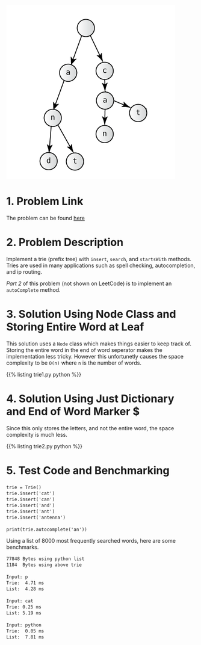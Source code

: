 <!--
.. title: Implement a Prefix Tree (Trie)
.. slug: implement-a-prefix-tree-trie
.. date: 2019-04-15 21:10:03 UTC-05:00
.. tags: trie, tree, autocomplete
.. category: 
.. link: 
.. description: 
.. type: text
-->

<img src="/assets/img/trie.png">

# 1. Problem Link

The problem can be found [here](https://leetcode.com/problems/implement-trie-prefix-tree/)

# 2. Problem Description

Implement a trie (prefix tree) with `insert`, `search`, and `startsWith` methods. Tries are used in many applications such as spell checking, autocompletion, and ip routing.

*Part 2* of this problem (not shown on LeetCode) is to implement an `autoComplete` method.

# 3. Solution Using Node Class and Storing Entire Word at Leaf

This solution uses a `Node` class which makes things easier to keep track of. Storing the entire word in the end of word seperator makes the implementation less tricky. However this unfortunetly causes the space complexity to be `O(n)` where `n` is the number of words.

{{% listing trie1.py python %}}

# 4. Solution Using Just Dictionary and End of Word Marker $

Since this only stores the letters, and not the entire word, the space complexity is much less.

{{% listing trie2.py python %}}

# 5. Test Code and Benchmarking

```
trie = Trie()
trie.insert('cat')
trie.insert('can')
trie.insert('and')
trie.insert('ant')
trie.insert('antenna')

print(trie.autocomplete('an'))
```

Using a list of 8000 most frequently searched words, here are some benchmarks.

```
77848 Bytes using python list
1184  Bytes using above trie

Input: p
Trie:  4.71 ms
List:  4.28 ms

Input: cat
Trie: 0.25 ms
List: 5.19 ms

Input: python
Trie:  0.05 ms
List:  7.81 ms
```



